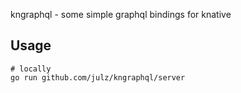 kngraphql - some simple graphql bindings for knative

## Usage

~~~~
# locally
go run github.com/julz/kngraphql/server
~~~~
